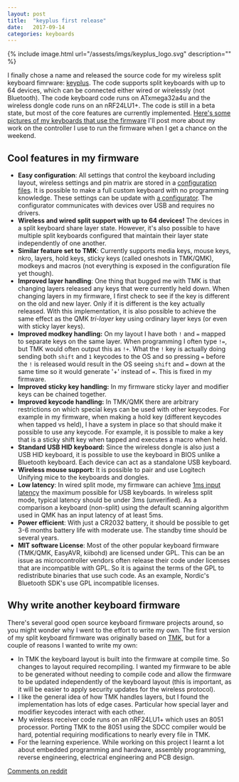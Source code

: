 ```yaml
---
layout: post
title:  "keyplus first release"
date:   2017-09-14
categories: keyboards
---
```


{% include image.html url="/assests/imgs/keyplus_logo.svg" description="" %}

I finally chose a name and released the source code for my wireless split
keyboard fimrware: [keyplus](https://github.com/ahtn/keyplus). The code supports
split keyboards with up to 64 devices, which can be connected either wired
or wirelessly (not Bluetooth).  The code keyboard code runs on
ATxmega32a4u and the wireless dongle code runs on an nRF24LU1+. The code is
still in a beta state, but most of the core features are currently implemented. 
[Here's some pictures of my keyboards that use the firmware](https://imgur.com/a/jzdZO)
I'll post more about my work on the controller I use to run the firmware when I
get a chance on the weekend.

## Cool features in my firmware

* **Easy configuration**: All settings that control the keyboard including
  layout, wireless settings and pin matrix are stored in a [configuration
  files](https://github.com/ahtn/keyplus/blob/ccef6c000a91b398498caf56156175fa7fcd5b26/layouts/basic_split_test.yaml).
  It is possible to make a full custom keyboard with no programming knowledge.
  These settings can be update with [a
  configurator](/assests/imgs/first-prototypes/keyplus-windows-first.png). The
  configurator communicates with devices over USB and requires no drivers.
* **Wireless and wired split support with up to 64 devices!** The devices in a
  split keyboard share layer state. However, it's also possible to have
  multiple split keyboards configured that maintain their layer state
  independently of one another.
* **Similar feature set to TMK**: Currently supports media keys, mouse keys,
  nkro, layers, hold keys, sticky keys (called oneshots in TMK/QMK), modkeys
  and macros (not everything is exposed in the configuration file yet though).
* **Improved layer handling**: One thing that bugged me with TMK
  is that changing layers released any keys that were currently held down. When
  changing layers in my firmware, I first check to see if the key is different
  on the old and new layer. Only if it is different is the key actually released.
  With this implementation, it is also possible to achieve the same effect as
  the QMK *tri-layer* key using ordinary layer keys (or even with sticky layer
  keys).
* **Improved modkey handling:** On my layout I have both `!` and `=` mapped
  to separate keys on the same layer. When programming I often type `!=`, but
  TMK would often output this as `!+`. What the `!` key is actually
  doing sending both `shift` and `1` keycodes to the OS and so pressing `=`
  before the `!` is released would result in the OS seeing `shift` and `=` down
  at the same time so it would generate '+' instead of `=`. This is fixed in my
  firmware.
* **Improved sticky key handling:** In my firmware sticky layer and modifier
  keys can be chained together.
* **Improved keycode handling:** In TMK/QMK there are arbitrary restrictions on
  which special keys can be used with other keycodes. For example in my
  firmware, when making a hold key (different keycodes when tapped vs held), I
  have a system in place so that should make it possible to use any keycode.
  For example, it is possible to make a key that is a sticky shift key when
  tapped and executes a macro when held.
* **Standard USB HID keyboard:** Since the wireless dongle is also just a USB HID
  keyboard, it is possible to use the keyboard in BIOS unlike a Bluetooth
  keyboard. Each device can act as a standalone USB keyboard.
* **Wireless mouse support:** It is possible to pair and use Logitech Unifying
  mice to the keyboards and dongles.
* **Low latency**: In wired split mode, my firmware can achieve [1ms input
  latency](/assests/imgs/latency-tests/my-i2c-remote-key.png) the maximum
  possible for USB keyboards. In wireless split mode, typical latency should be
  under 3ms (unverified). As a comparison a keyboard (non-split) using the
  default scanning algorithm used in QMK has an input latency of at least 5ms.
* **Power efficient**: With just a CR2032 battery, it should be possible to get 3-6
  months battery life with moderate use. The standby time should be several years.
* **MIT software License**: Most of the other popular keyboard firmware (TMK/QMK,
  EasyAVR, kiibohd) are licensed under GPL. This can be an issue as
  microcontroller vendors often release their code under licenses that
  are incompatible with GPL. So it is against the terms of the GPL to
  redistribute binaries that use such code. As an example, Nordic's Bluetooth
  SDK's use GPL incompatible licenses.

## Why write another keyboard firmware

There's several good open source keyboard firmware projects around, so you might
wonder why I went to the effort to write my own. The first version of my split
keyboard firmware was originally based on [TMK](https://github.com/tmk/tmk_keyboard),
but for a couple of reasons I wanted to write my own:

* In TMK the keyboard layout is built into the firmware at compile time. So
  changes to layout required recompiling. I wanted my firmware to be able to
  be generated without needing to compile code and allow the firmware to be
  updated independently of the keyboard layout (this is important, as it will
  be easier to apply security updates for the wireless protocol).
* I like the general idea of how TMK handles layers, but I found the
  implementation has lots of edge cases. Particular how special layer and
  modifier keycodes interact with each other.
* My wireless receiver code runs on an nRF24LU1+ which uses an 8051 processor.
  Porting TMK to the 8051 using the SDCC compiler would be hard, potential
  requiring modifications to nearly every file in TMK.
* For the learning experience. While working on this project I learnt a lot
  about embedded programming and hardware, assembly programming, reverse
  engineering, electrical engineering and PCB design.

[Comments on reddit](https://www.reddit.com/r/MechanicalKeyboards/comments/702kxr/introducing_keyplus_my_new_wireless_split/)
